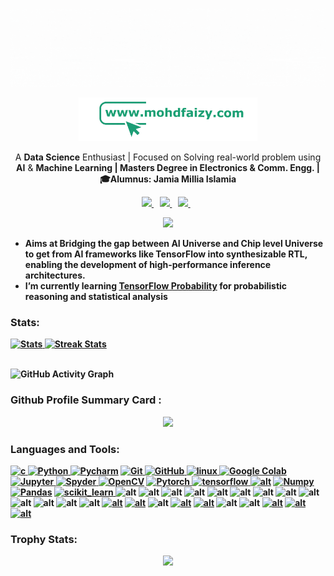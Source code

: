 <p align='center'>
  <a href="#"><img src="https://github.com/mohd-faizy/mohd-faizy/blob/main/mohd-faizy/head.gif"></a>
</p>

<p align='center'>
  <a href="https://mohdfaizy.com/"><img src="https://raw.githubusercontent.com/mohd-faizy/mohd-faizy/main/mohd-faizy/web-icon.png" height=70px></a>
</p> 

<p align='center'>
  A <b>Data Science</b> Enthusiast | Focused on Solving real-world problem using <b>AI</b> & <b>Machine Learning<b> | <b>Masters Degree in Electronics & Comm. Engg.</b> | 🎓Alumnus: Jamia Millia Islamia
</p>

<p align='center'>
  
  <!-- <a href="https://wa.me/5518996643974?text=Olá!%20Alexandre">
    <img src="https://img.shields.io/badge/WHATSAPP-%2325D366.svg?&style=for-the-badge&logo=whatsapp&logoColor=white" />    
  </a>&nbsp;&nbsp;-->
  <a href="https://twitter.com/intent/follow?original_referer=https%3A%2F%2Fgithub.com%2FcodeSTACKr&screen_name=F4izy">
    <img src="https://img.shields.io/twitter/follow/F4izy?color=1DA1F2&logo=twitter&style=for-the-badge" />
  </a>&nbsp;&nbsp;
  <a href="https://www.linkedin.com/in/mohd-faizy/">
    <img src="https://img.shields.io/badge/linkedin-%230077B5.svg?&style=for-the-badge&logo=linkedin&logoColor=white" />        
  </a>&nbsp;&nbsp;
  <a href="https://ai.stackexchange.com/users/36737/faizy">
    <img src="https://img.shields.io/badge/stack%20overflow-FE7A16?logo=stack-overflow&logoColor=white&style=for-the-badge" />        
  </a>&nbsp;&nbsp;
  
</p>

</p>
<p align='center'>
  <a href="#"><img src="https://gpvc.arturio.dev/mohd-faizy"></a>
</p>

- **Aims** at Bridging the gap between **AI Universe** and **Chip level Universe** to get from AI frameworks like **TensorFlow** into synthesizable **RTL**, enabling the development of high-performance inference architectures.
- I’m currently learning [**TensorFlow Probability**](https://github.com/mohd-faizy/07T_Probabilistic-Deep-Learning-with-TensorFlow) for **probabilistic reasoning** and **statistical analysis**

<h3 align="left">Stats:</h3>

<div>
    <a href="https://github-readme-stats.vercel.app">
        <img width="49%" alt="Stats" src="https://github-readme-stats.vercel.app/api?&count_private=true&include_all_commits=true&username=mohd-faizy&theme=shades-of-purple&custom_title=GitHub+Stats&hide_border=true"/>
    </a>
    <a href="https://github-readme-streak-stats.herokuapp.com">
        <img width="49%" alt="Streak Stats" src="https://github-readme-streak-stats.herokuapp.com/?user=mohd-faizy&theme=shades-of-purple&hide_border=true"/>
    </a>
  </div>
  </br>

![GitHub Activity Graph](https://activity-graph.herokuapp.com/graph?username=mohd-faizy&theme=react-dark&custom_title=My%20Contributions%20Graph%20is%20like%20a%20Rollercoster%20Ride&bg_color=3333cc&color=ffffff&line=ffffff&point=ffffff&area=true&hide_border=true) 

<h3 align="left">Github Profile Summary Card :</h3>

</p>
<p align='center'>
  <a href="#"><img src="https://github-profile-summary-cards.vercel.app/api/cards/profile-details?username=mohd-faizy&theme=vue"></a>
</p>





<h3 align="left">Languages and Tools:</h3>

<p align="left">
<a href="https://www.cprogramming.com/" target="_blank"> <img src="https://img.shields.io/badge/C-00599C?style=for-the-badge&logo=c&logoColor=white" alt="c"/> </a>
<a href="https://www.python.org" target="_blank"> <img src="https://img.shields.io/badge/Python-FFD43B?style=for-the-badge&logo=python&logoColor=darkgreen" alt="Python"/> </a>
<a href="https://www.jetbrains.com/pycharm/" target="_blank"> <img src="https://img.shields.io/badge/PyCharm-000000.svg?&style=for-the-badge&logo=PyCharm&logoColor=white" alt="Pycharm"/></a>
<a href="https://git-scm.com/" target="_blank"> <img src="https://img.shields.io/badge/GIT-E44C30?style=for-the-badge&logo=git&logoColor=white" alt="Git"/> </a>
<a href="https://github.com/mohd-faizy" target="_blank"> <img src="https://img.shields.io/badge/GitHub-100000?style=for-the-badge&logo=github&logoColor=white" alt="GitHub"/>
<a href="https://www.linux.org/" target="_blank"> <img src="https://img.shields.io/badge/Linux-FCC624?style=for-the-badge&logo=linux&logoColor=black" alt="linux"/> </a>
<a href="https://colab.research.google.com/notebooks/" target="_blank"> <img src="https://img.shields.io/badge/Colab-F9AB00?style=for-the-badge&logo=googlecolab&color=525252" alt="Google Colab"/> </a>
<a href="https://jupyter.org/" target="_blank"> <img src="https://img.shields.io/badge/Jupyter-F37626.svg?&style=for-the-badge&logo=Jupyter&logoColor=white" alt="Jupyter"/> </a>
<a href="https://docs.anaconda.com/anaconda/user-guide/tasks/integration/spyder/#:~:text=Spyder%2C%20the%20Scientific%20Python%20Development,%2C%20debugging%2C%20and%20introspection%20features.&text=Spyder%20is%20also%20pre%2Dinstalled,which%20is%20included%20in%20Anaconda." target="_blank"> <img src="https://img.shields.io/badge/conda-342B029.svg?&style=for-the-badge&logo=anaconda&logoColor=white" alt="Spyder"/> </a>
<a href="https://opencv.org/" target="_blank"> <img src="https://img.shields.io/badge/OpenCV-27338e?style=for-the-badge&logo=OpenCV&logoColor=white" alt="OpenCV"/></a>
<a href="https://pytorch.org/" target="_blank"> <img src="https://img.shields.io/badge/PyTorch-EE4C2C?style=for-the-badge&logo=PyTorch&logoColor=white" alt="Pytorch"/> </a>
<a href="https://www.tensorflow.org" target="_blank"> <img src="https://img.shields.io/badge/TensorFlow-FF6F00?style=for-the-badge&logo=TensorFlow&logoColor=white" alt="tensorflow"/> </a>
<a href="https://keras.io/api/" target="_blank"><img src="https://img.shields.io/badge/Keras-D00000?style=for-the-badge&logo=Keras&logoColor=white" alt="alt"/></a>
<a href="https://numpy.org/" target="_blank"> <img src="https://img.shields.io/badge/Numpy-777BB4?style=for-the-badge&logo=numpy&logoColor=white" alt="Numpy"/></a>
<a href="https://pandas.pydata.org/" target="_blank"> <img src="https://img.shields.io/badge/Pandas-2C2D72?style=for-the-badge&logo=pandas&logoColor=white" alt="Pandas"/></a>
<a href="https://scikit-learn.org/" target="_blank"> <img src="https://img.shields.io/badge/scikit_learn-F7931E?style=for-the-badge&logo=scikit-learn&logoColor=white" alt="scikit_learn"/> </a>
<a  target="_blank"> <img src="https://img.shields.io/badge/MongoDB-4EA94B?style=for-the-badge&logo=mongodb&logoColor=white " alt="alt"/> </a> 
<a  target="_blank"> <img src="https://img.shields.io/badge/Canva-%2300C4CC.svg?&style=for-the-badge&logo=Canva&logoColor=white " alt="alt"/> </a> 
<a  target="_blank"> <img src="https://img.shields.io/badge/Udemy-EC5252?style=for-the-badge&logo=Udemy&logoColor=white " alt="alt"/> </a>  
<a  target="_blank"> <img src="https://img.shields.io/badge/Bootstrap-563D7C?style=for-the-badge&logo=bootstrap&logoColor=white " alt="alt"/> </a> 
<a  target="_blank"> <img src="https://img.shields.io/badge/Flask-000000?style=for-the-badge&logo=flask&logoColor=white " alt="alt"/> </a> 
<a  target="_blank"> <img src="https://img.shields.io/badge/kubernetes-326ce5.svg?&style=for-the-badge&logo=kubernetes&logoColor=white " alt="alt"/> </a> 
<a  target="_blank"> <img src="https://img.shields.io/badge/Shell_Script-121011?style=for-the-badge&logo=gnu-bash&logoColor=white " alt="alt"/> </a>  
<a  target="_blank"> <img src="https://img.shields.io/badge/JavaScript-323330?style=for-the-badge&logo=javascript&logoColor=F7DF1E " alt="alt"/> </a>
<a  target="_blank"> <img src="https://img.shields.io/badge/Streamlit-FF4B4B?style=for-the-badge&logo=Streamlit&logoColor=white " alt="alt"/> </a> 
<a  target="_blank"> <img src="https://img.shields.io/badge/Ubuntu-E95420?style=for-the-badge&logo=ubuntu&logoColor=white " alt="alt"/> </a>   
<a  target="_blank"> <img src="https://img.shields.io/badge/GitLab-330F63?style=for-the-badge&logo=gitlab&logoColor=white " alt="alt"/> </a> 
<a  target="_blank"> <img src="https://img.shields.io/badge/Bitbucket-0747a6?style=for-the-badge&logo=bitbucket&logoColor=white " alt="alt"/> </a>
<a target="_blank"><img src="https://img.shields.io/badge/Tableau-E97627?style=for-the-badge&logo=Tableau&logoColor=white" alt="alt"/></a>
<a href="https://wandb.ai/site" target="_blank"><img src="https://img.shields.io/badge/Weights_&_Biases-FFBE00?style=for-the-badge&logo=WeightsAndBiases&logoColor=white" alt="alt"/></a>
<a href="https://www.kaggle.com/faizymohd/competitions" target="_blank"><img src="https://img.shields.io/badge/Kaggle-20BEFF?style=for-the-badge&logo=Kaggle&logoColor=white" alt="alt"/></a>
<a target="_blank"><img src="https://img.shields.io/badge/Adobe%20Photoshop-31A8FF?style=for-the-badge&logo=Adobe%20Photoshop&logoColor=black" alt="alt"/></a>
<a href="https://www.coursera.org/user/b875085eb0d719dd2c7db14514d9d0a9" target="_blank"><img src="https://img.shields.io/badge/Coursera-0056D2?style=for-the-badge&logo=Coursera&logoColor=white" alt="alt"/></a>
<a href="https://app.datacamp.com/profile/ifaizymohd" target="_blank"><img src="https://img.shields.io/badge/Datacamp-05192D?style=for-the-badge&logo=datacamp&logoColor=65FF8F" alt="alt"/></a>
<a target="_blank"><img src="https://img.shields.io/badge/HTML5-E34F26?style=for-the-badge&logo=html5&logoColor=white" alt="alt"/></a>
<a target="_blank"><img src="https://img.shields.io/badge/LaTeX-47A141?style=for-the-badge&logo=LaTeX&logoColor=white" alt="alt"/></a>
<a href="https://plotly.com/" target="_blank"><img src="https://img.shields.io/badge/Plotly-239120?style=for-the-badge&logo=plotly&logoColor=white" alt="alt"/></a>
<a href="https://ai.stackexchange.com/users/36737/faizy" target="_blank"><img src="https://img.shields.io/badge/stack%20overflow-FE7A16?logo=stack-overflow&logoColor=white&style=for-the-badge" alt="alt"/></a> 
<a href="https://www.sololearn.com/profile/1507038" target="_blank"><img src="https://img.shields.io/badge/-Sololearn-3a464b?style=for-the-badge&logo=Sololearn&logoColor=white" alt="alt"/></a>


<h3 align="left">Trophy Stats:</h3>

</p>
<p align='center'>
  <a href="#"><img src="https://github-profile-trophy.vercel.app/?username=mohd-faizy"></a>
</p>


